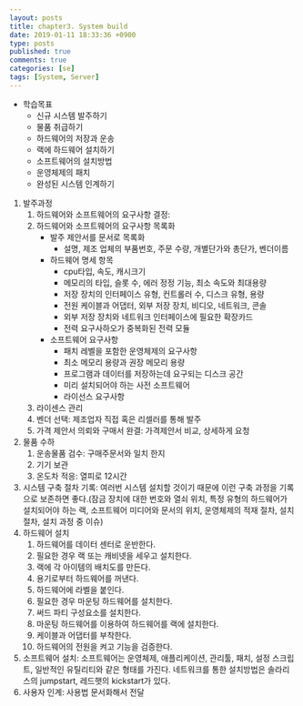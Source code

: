 ```yaml
---
layout: posts
title: chapter3. System build
date: 2019-01-11 18:33:36 +0900
type: posts
published: true
comments: true
categories: [se]
tags: [System, Server]
---
```


* 학습목표
    * 신규 시스템 발주하기
    * 물품 취급하기
    * 하드웨어의 저장과 운송
    * 랙에 하드웨어 설치하기
    * 소프트웨어의 설치방법
    * 운영체제의 패치
    * 완성된 시스템 인계하기

1. 발주과정
    1. 하드웨어와 소프트웨어의 요구사항 결정:
    2. 하드웨어와 소프트웨어의 요구사항 목록화
        * 발주 제안서를 문서로 목록화
            *  설명, 제조 업체의 부품번호, 주문 수량, 개별단가와 총단가, 벤더이름
        *  하드웨어 명세 항목
            *  cpu타입, 속도, 캐시크기
            *  메모리의 타입, 슬롯 수, 에러 정정 기능, 최소 속도와 최대용량
            *  저장 장치의 인터페이스 유형, 컨트롤러 수, 디스크 유형, 용량
            *  전원 케이블과 어댑터, 외부 저장 장치, 비디오, 네트워크, 콘솔
            *  외부 저장 장치와 네트워크 인터페이스에 필요한 확장카드
            *  전력 요구사하오가 중복화된 전력 모듈
        *  소프트웨어 요구사항 
            *  패치 레벨을 포함한 운영체제의 요구사항
            *  최소 메모리 용량과 권장 메모리 용량
            *  프로그램과 데이터를 저장하는데 요구되는 디스크 공간
            *  미리 설치되어야 하는 사전 소프트웨어
            *  라이선스 요구사항
    3.  라이센스 관리
    4.  벤더 선택: 제조업자 직접 혹은 리셀러를 통해 발주
    5.  가격 제안서 의뢰와 구매서 완결: 가격제안서 비교, 상세하게 요청
2. 물품 수하
    1. 운송물품 검수: 구매주문서와 일치 한지
    2. 기기 보관
    3. 온도차 적응: 열피로 12시간
3. 시스템 구축 절차 기록: 여러번 시스템 설치할 것이기 때문에 이런 구축 과정을 기록으로 보존하면 좋다.(잠금 장치에 대한 번호와 열쇠 위치, 특정 유형의 하드웨어가 설치되어야 하는 랙, 소프트웨어 미디어와 문서의 위치, 운영체제의 적재 절차, 설치절차, 설치 과정 중 이슈)
4. 하드웨어 설치
    1. 하드웨어를 데이터 센터로 운반한다.
    2. 필요한 경우 랙 또는 캐비넷을 세우고 설치한다.
    3. 랙에 각 아이템의 배치도를 만든다.
    4. 용기로부터 하드웨어를 꺼낸다.
    5. 하드웨어에 라벨을 붙인다.
    6. 필요한 경우 마운팅 하드웨어를 설치한다.
    7. 써드 파티 구성요소를 설치한다.
    8. 마운팅 하드웨어를 이용하여 하드웨어를 랙에 설치한다.
    9. 케이블과 어댑터를 부착한다.
    10. 하드웨어의 전원을 켜고 기능을 검증한다.
5. 소프트웨어 설치: 소프트웨어는 운영체제, 애플리케이션, 관리툴, 패치, 설정 스크립트, 일반적인 유틸리티와 같은 형태를 가진다. 네트워크를 통한 설치방법은 솔라리스의  jumpstart, 레드햇의 kickstart가 있다.
6. 사용자 인계: 사용법 문서화해서 전달
